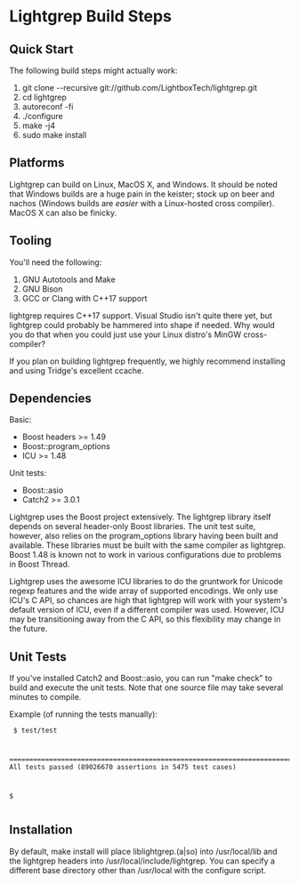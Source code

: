 Lightgrep Build Steps
========================

Quick Start
-----------
The following build steps might actually work:

1. git clone --recursive git://github.com/LightboxTech/lightgrep.git
2. cd lightgrep
3. autoreconf -fi
4. ./configure
5. make -j4
6. sudo make install


Platforms
---------
Lightgrep can build on Linux, MacOS X, and Windows. It should be noted that Windows builds are a huge pain in the keister; stock up on beer and nachos (Windows builds are _easier_ with a Linux-hosted cross compiler). MacOS X can also be finicky.


Tooling
-------
You'll need the following:

1. GNU Autotools and Make
2. GNU Bison
3. GCC or Clang with C++17 support

lightgrep requires C++17 support. Visual Studio isn't quite there yet, but lightgrep could probably be hammered into shape if needed. Why would you do that when you could just use your Linux distro's MinGW cross-compiler?

If you plan on building lightgrep frequently, we highly recommend installing and using Tridge's excellent ccache.


Dependencies
------------
Basic:
 - Boost headers >= 1.49
 - Boost::program_options
 - ICU >= 1.48

Unit tests:
 - Boost::asio
 - Catch2 >= 3.0.1

Lightgrep uses the Boost project extensively. The lightgrep library itself depends on several header-only Boost libraries. The unit test suite, however, also relies on the program_options library having been built and available. These libraries must be built with the same compiler as lightgrep. Boost 1.48 is known not to work in various configurations due to problems in Boost Thread.

Lightgrep uses the awesome ICU libraries to do the gruntwork for Unicode regexp features and the wide array of supported encodings. We only use ICU's C API, so chances are high that lightgrep will work with your system's default version of ICU, even if a different compiler was used. However, ICU may be transitioning away from the C API, so this flexibility may change in the future.


Unit Tests
----------
If you've installed Catch2 and Boost::asio, you can run "make check" to build and execute the unit tests. Note that one source file may take several minutes to compile.

Example (of running the tests manually):

<code><pre>
$ test/test

===============================================================================
All tests passed (89026670 assertions in 5475 test cases)

$
</pre></code>


Installation
------------
By default, make install will place liblightgrep.(a|so) into /usr/local/lib and the lightgrep headers into /usr/local/include/lightgrep. You can specify a different base directory other than /usr/local with the configure script.
